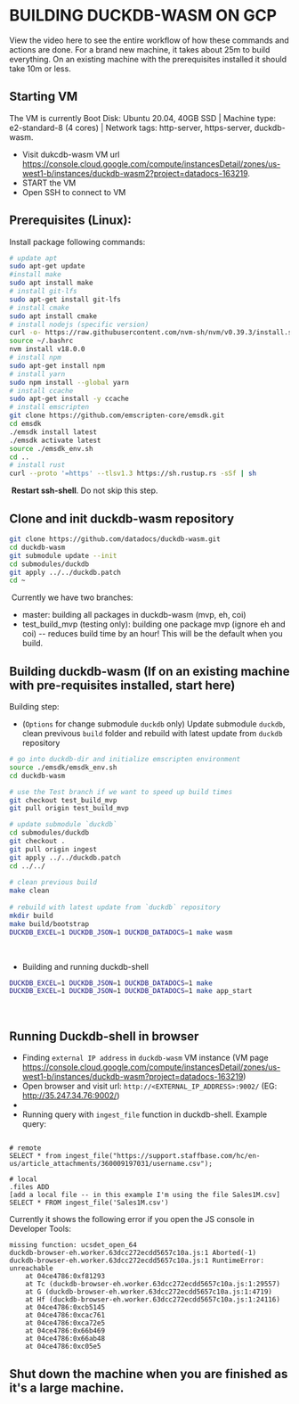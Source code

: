# BUILDING DUCKDB-WASM ON GCP

View the video here to see the entire workflow of how these commands and actions are done. For a brand new machine, it takes about 25m to build everything. On an existing machine with the prerequisites installed it should take 10m or less.
​
## Starting VM
The VM is currently Boot Disk: Ubuntu 20.04, 40GB SSD | Machine type: e2-standard-8 (4 cores) | Network tags: http-server, https-server, duckdb-wasm. 
- Visit dukcdb-wasm VM url https://console.cloud.google.com/compute/instancesDetail/zones/us-west1-b/instances/duckdb-wasm2?project=datadocs-163219. 
- START the VM
- Open SSH to connect to VM
​
## Prerequisites (Linux):
Install package following commands:
```sh
# update apt
sudo apt-get update
#install make
sudo apt install make
# install git-lfs
sudo apt-get install git-lfs
# install cmake
sudo apt install cmake
# install nodejs (specific version)
curl -o- https://raw.githubusercontent.com/nvm-sh/nvm/v0.39.3/install.sh | bash
source ~/.bashrc
nvm install v18.0.0
# install npm
sudo apt-get install npm
# install yarn
sudo npm install --global yarn
# install ccache
sudo apt-get install -y ccache
# install emscripten
git clone https://github.com/emscripten-core/emsdk.git
cd emsdk
./emsdk install latest
./emsdk activate latest
source ./emsdk_env.sh
cd ..
# install rust
curl --proto '=https' --tlsv1.3 https://sh.rustup.rs -sSf | sh
```
​
**Restart ssh-shell**. Do not skip this step.
​
## Clone and init duckdb-wasm repository
```sh
git clone https://github.com/datadocs/duckdb-wasm.git
cd duckdb-wasm
git submodule update --init
cd submodules/duckdb
git apply ../../duckdb.patch
cd ~
```
​
Currently we have two branches:
- master: building all packages in duckdb-wasm (mvp, eh, coi)
- test_build_mvp (testing only): building one package mvp (ignore eh and coi) -- reduces build time by an hour! This will be the default when you build.
​
## Building duckdb-wasm (If on an existing machine with pre-requisites installed, start here)
Building step:
- (`Options` for change submodule `duckdb` only) Update submodule `duckdb`, clean previvous `build` folder and rebuild with latest update from `duckdb` repository
```sh
# go into duckdb-dir and initialize emscripten environment 
source ./emsdk/emsdk_env.sh
cd duckdb-wasm

# use the Test branch if we want to speed up build times
git checkout test_build_mvp
git pull origin test_build_mvp

# update submodule `duckdb`
cd submodules/duckdb
git checkout .
git pull origin ingest
git apply ../../duckdb.patch
cd ../../
​
# clean previous build
make clean
​
# rebuild with latest update from `duckdb` repository
mkdir build
make build/bootstrap
DUCKDB_EXCEL=1 DUCKDB_JSON=1 DUCKDB_DATADOCS=1 make wasm 
```
​
- Building and running duckdb-shell
```sh
DUCKDB_EXCEL=1 DUCKDB_JSON=1 DUCKDB_DATADOCS=1 make
DUCKDB_EXCEL=1 DUCKDB_JSON=1 DUCKDB_DATADOCS=1 make app_start
```
​
## Running Duckdb-shell in browser
- Finding `external IP address` in `duckdb-wasm` VM instance (VM page https://console.cloud.google.com/compute/instancesDetail/zones/us-west1-b/instances/duckdb-wasm?project=datadocs-163219)
- Open browser and visit url: `http://<EXTERNAL_IP_ADDRESS>:9002/` (EG: http://35.247.34.76:9002/)
- 
- Running query with `ingest_file` function in duckdb-shell. Example query:
```query

# remote
SELECT * from ingest_file("https://support.staffbase.com/hc/en-us/article_attachments/360009197031/username.csv");

# local
.files ADD
[add a local file -- in this example I'm using the file Sales1M.csv]
SELECT * FROM ingest_file('Sales1M.csv')
```
Currently it shows the following error if you open the JS console in Developer Tools:
```
missing function: ucsdet_open_64
duckdb-browser-eh.worker.63dcc272ecdd5657c10a.js:1 Aborted(-1)
duckdb-browser-eh.worker.63dcc272ecdd5657c10a.js:1 RuntimeError: unreachable
    at 04ce4786:0xf81293
    at Tc (duckdb-browser-eh.worker.63dcc272ecdd5657c10a.js:1:29557)
    at G (duckdb-browser-eh.worker.63dcc272ecdd5657c10a.js:1:4719)
    at Hf (duckdb-browser-eh.worker.63dcc272ecdd5657c10a.js:1:24116)
    at 04ce4786:0xcb5145
    at 04ce4786:0xcac761
    at 04ce4786:0xca72e5
    at 04ce4786:0x66b469
    at 04ce4786:0x66ab48
    at 04ce4786:0xc05e5
```

## Shut down the machine when you are finished as it's a large machine.
